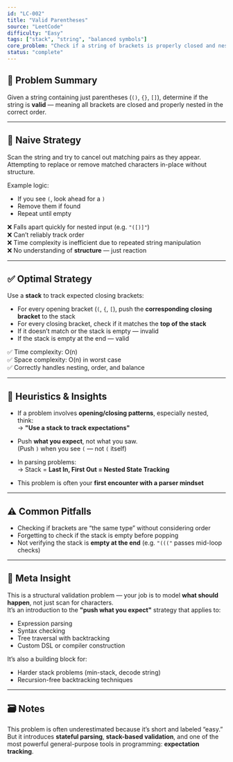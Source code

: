 ```yaml
---
id: "LC-002"
title: "Valid Parentheses"
source: "LeetCode"
difficulty: "Easy"
tags: ["stack", "string", "balanced symbols"]
core_problem: "Check if a string of brackets is properly closed and nested"
status: "complete"
---
```


## 🧩 Problem Summary

Given a string containing just parentheses (`()`, `{}`, `[]`), determine if the string is **valid** — meaning all brackets are closed and properly nested in the correct order.

---

## 🚧 Naive Strategy

Scan the string and try to cancel out matching pairs as they appear.  
Attempting to replace or remove matched characters in-place without structure.

Example logic:

- If you see `(`, look ahead for a `)`
- Remove them if found
- Repeat until empty

❌ Falls apart quickly for nested input (e.g. `"([)]"`)  
❌ Can’t reliably track order  
❌ Time complexity is inefficient due to repeated string manipulation  
❌ No understanding of **structure** — just reaction

---

## ✅ Optimal Strategy

Use a **stack** to track expected closing brackets:

- For every opening bracket (`(`, `{`, `[`), push the **corresponding closing bracket** to the stack
- For every closing bracket, check if it matches the **top of the stack**
- If it doesn’t match or the stack is empty — invalid
- If the stack is empty at the end — valid

✅ Time complexity: O(n)  
✅ Space complexity: O(n) in worst case  
✅ Correctly handles nesting, order, and balance

---

## 🧠 Heuristics & Insights

- If a problem involves **opening/closing patterns**, especially nested, think:  
  → **"Use a stack to track expectations"**

- Push **what you expect**, not what you saw.  
  (Push `)` when you see `(` — not `(` itself)

- In parsing problems:  
  → Stack = **Last In, First Out = Nested State Tracking**

- This problem is often your **first encounter with a parser mindset**

---

## ⚠️ Common Pitfalls

- Checking if brackets are “the same type” without considering order  
- Forgetting to check if the stack is empty before popping  
- Not verifying the stack is **empty at the end** (e.g. `"((("` passes mid-loop checks)

---

## 🧭 Meta Insight

This is a structural validation problem — your job is to model **what should happen**, not just scan for characters.  
It’s an introduction to the **"push what you expect"** strategy that applies to:

- Expression parsing  
- Syntax checking  
- Tree traversal with backtracking  
- Custom DSL or compiler construction

It’s also a building block for:
- Harder stack problems (min-stack, decode string)
- Recursion-free backtracking techniques

---

## 🗃️ Notes

This problem is often underestimated because it’s short and labeled “easy.”  
But it introduces **stateful parsing**, **stack-based validation**, and one of the most powerful general-purpose tools in programming: **expectation tracking**.

